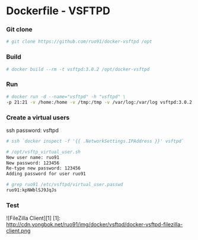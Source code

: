 # Dockerfile - VSFTPD

### Git clone
```sh
# git clone https://github.com/ruo91/docker-vsftpd /opt
```

### Build
```sh
# docker build --rm -t vsftpd:3.0.2 /opt/docker-vsftpd
```

### Run
```sh
# docker run -d --name="vsftpd" -h "vsftpd" \
-p 21:21 -v /home:/home -v /tmp:/tmp -v /var/log:/var/log vsftpd:3.0.2
```

### Create a virtual users
ssh password: vsftpd
```sh
# ssh `docker inspect -f '{{ .NetworkSettings.IPAddress }}' vsftpd`
```
```sh
# /opt/vsftp_virtual_user.sh
New user name: ruo91
New password: 123456
Re-type new password: 123456
Adding password for user ruo91
```
```sh
# grep ruo91 /etc/vsftpd/virtual_user.passwd
ruo91:kpNWblSJ9JqJs
```

### Test
![FileZilla Client][1]
[1]: http://cdn.yongbok.net/ruo91/img/docker/vsftpd/docker-vsftpd-filezilla-client.png